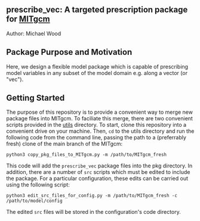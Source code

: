 ## prescribe_vec: A targeted prescription package for [MITgcm](https://github.com/MITgcm/MITgcm)

Author: Michael Wood

## Package Purpose and Motivation
Here, we design a flexible model package which is capable of prescribing model variables in any subset of the model domain e.g. along a vector (or "vec"). 

## Getting Started
The purpose of this repository is to provide a convenient way to merge new package files into MITgcm. To faciliate this merge, there are two convenient scripts provided in the [utils](https://github.com/mhwood/prescribe_vec/tree/main/utils) directory. To start, clone this repository into a convenient drive on your machine. Then, `cd` to the utils directory and run the following code from the command line, passing the path to a (preferrably fresh) clone of the main branch of the MITgcm:
```
python3 copy_pkg_files_to_MITgcm.py -m /path/to/MITgcm_fresh
```
This code will add the ```prescribe_vec``` package files into the pkg directory. In addition, there are a number of ```src``` scripts which must be edited to include the package. For a particular configuration, these edits can be carried out using the following script:
```
python3 edit_src_files_for_config.py -m /path/to/MITgcm_fresh -c /path/to/model/config
```
The edited ```src``` files will be stored in the configuration's code directory.
